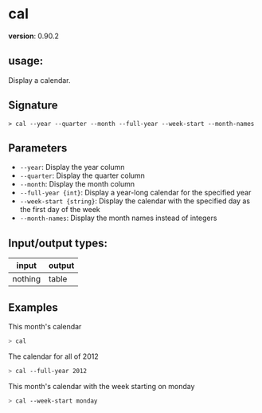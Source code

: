 # cal

**version**: 0.90.2

## **usage**:

Display a calendar.

## Signature

`> cal --year --quarter --month --full-year --week-start --month-names`

## Parameters

- `--year`: Display the year column
- `--quarter`: Display the quarter column
- `--month`: Display the month column
- `--full-year {int}`: Display a year-long calendar for the specified year
- `--week-start {string}`: Display the calendar with the specified day as the first day of the week
- `--month-names`: Display the month names instead of integers

## Input/output types:

| input   | output |
| ------- | ------ |
| nothing | table  |

## Examples

This month's calendar

```bash
> cal
```

The calendar for all of 2012

```bash
> cal --full-year 2012
```

This month's calendar with the week starting on monday

```bash
> cal --week-start monday
```
